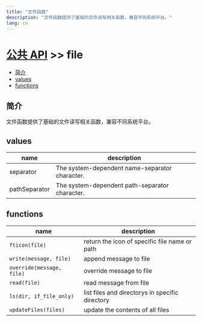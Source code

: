 ```yaml
---
title: "文件函数"
description: "文件函数提供了基础的文件读写相关函数，兼容不同系统平台。"
lang: cn
---
```


# [公共 API](../) >> file


<!-- vim-markdown-toc GFM -->

- [简介](#简介)
- [values](#values)
- [functions](#functions)

<!-- vim-markdown-toc -->

## 简介

文件函数提供了基础的文件读写相关函数，兼容不同系统平台。

## values

| name          | description                                    |
| ------------- | ---------------------------------------------- |
| separator     | The system-dependent name-separator character. |
| pathSeparator | The system-dependent path-separator character. |

## functions

| name                      | description                                     |
| ------------------------- | ----------------------------------------------- |
| `fticon(file)`            | return the icon of specific file name or path   |
| `write(message, file)`    | append message to file                          |
| `override(message, file)` | override message to file                        |
| `read(file)`              | read message from file                          |
| `ls(dir, if_file_only)`   | list files and directorys in specific directory |
| `updateFiles(files)`      | update the contents of all files                |

